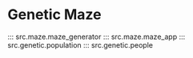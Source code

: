 # Genetic Maze

::: src.maze.maze_generator
::: src.maze.maze_app
::: src.genetic.population
::: src.genetic.people